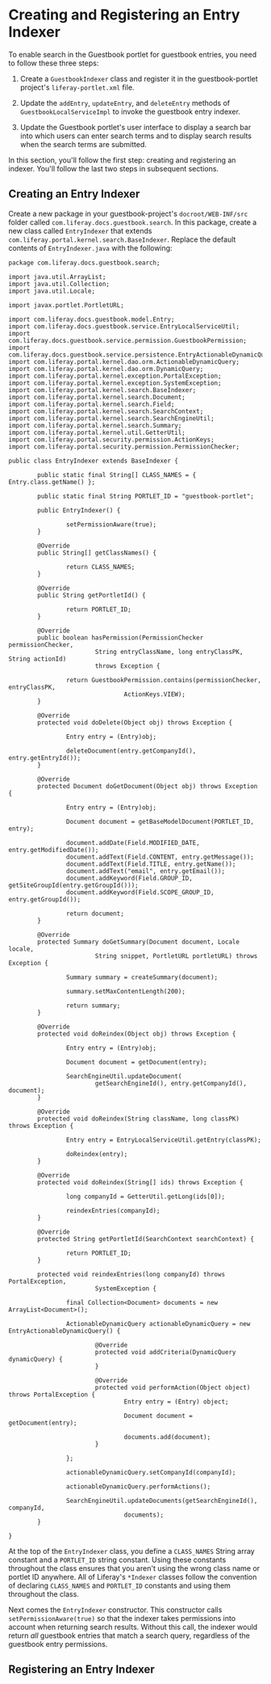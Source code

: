 # Creating and Registering an Entry Indexer

To enable search in the Guestbook portlet for guestbook entries, you need to
follow these three steps:

1. Create a `GuestbookIndexer` class and register it in the guestbook-portlet
   project's `liferay-portlet.xml` file.

2. Update the `addEntry`, `updateEntry`, and `deleteEntry` methods of
   `GuestbookLocalServiceImpl` to invoke the guestbook entry indexer.

3. Update the Guestbook portlet's user interface to display a search bar into
   which users can enter search terms and to display search results when the
   search terms are submitted.

In this section, you'll follow the first step: creating and registering an
indexer. You'll follow the last two steps in subsequent sections.

## Creating an Entry Indexer

Create a new package in your guestbook-project's `docroot/WEB-INF/src` folder
called `com.liferay.docs.guestbook.search`. In this package, create a new class
called `EntryIndexer` that extends
`com.liferay.portal.kernel.search.BaseIndexer`. Replace the default contents of
`EntryIndexer.java` with the following:

    package com.liferay.docs.guestbook.search;

    import java.util.ArrayList;
    import java.util.Collection;
    import java.util.Locale;

    import javax.portlet.PortletURL;

    import com.liferay.docs.guestbook.model.Entry;
    import com.liferay.docs.guestbook.service.EntryLocalServiceUtil;
    import com.liferay.docs.guestbook.service.permission.GuestbookPermission;
    import com.liferay.docs.guestbook.service.persistence.EntryActionableDynamicQuery;
    import com.liferay.portal.kernel.dao.orm.ActionableDynamicQuery;
    import com.liferay.portal.kernel.dao.orm.DynamicQuery;
    import com.liferay.portal.kernel.exception.PortalException;
    import com.liferay.portal.kernel.exception.SystemException;
    import com.liferay.portal.kernel.search.BaseIndexer;
    import com.liferay.portal.kernel.search.Document;
    import com.liferay.portal.kernel.search.Field;
    import com.liferay.portal.kernel.search.SearchContext;
    import com.liferay.portal.kernel.search.SearchEngineUtil;
    import com.liferay.portal.kernel.search.Summary;
    import com.liferay.portal.kernel.util.GetterUtil;
    import com.liferay.portal.security.permission.ActionKeys;
    import com.liferay.portal.security.permission.PermissionChecker;

    public class EntryIndexer extends BaseIndexer {
            
            public static final String[] CLASS_NAMES = { Entry.class.getName() };
            
            public static final String PORTLET_ID = "guestbook-portlet";
            
            public EntryIndexer() {
                    
                    setPermissionAware(true);
            }

            @Override
            public String[] getClassNames() {
                    
                    return CLASS_NAMES;
            }

            @Override
            public String getPortletId() {
                    
                    return PORTLET_ID;
            }

            @Override
            public boolean hasPermission(PermissionChecker permissionChecker,
                            String entryClassName, long entryClassPK, String actionId)
                            throws Exception {

                    return GuestbookPermission.contains(permissionChecker, entryClassPK,
                                    ActionKeys.VIEW);
            }

            @Override
            protected void doDelete(Object obj) throws Exception {
                    
                    Entry entry = (Entry)obj;
                    
                    deleteDocument(entry.getCompanyId(), entry.getEntryId());
            }

            @Override
            protected Document doGetDocument(Object obj) throws Exception {
                    
                    Entry entry = (Entry)obj;

                    Document document = getBaseModelDocument(PORTLET_ID, entry);

                    document.addDate(Field.MODIFIED_DATE, entry.getModifiedDate());
                    document.addText(Field.CONTENT, entry.getMessage());
                    document.addText(Field.TITLE, entry.getName());
                    document.addText("email", entry.getEmail());
                    document.addKeyword(Field.GROUP_ID, getSiteGroupId(entry.getGroupId()));
                    document.addKeyword(Field.SCOPE_GROUP_ID, entry.getGroupId());
                    
                    return document;
            }

            @Override
            protected Summary doGetSummary(Document document, Locale locale,
                            String snippet, PortletURL portletURL) throws Exception {
                    
                    Summary summary = createSummary(document);

                    summary.setMaxContentLength(200);

                    return summary;
            }

            @Override
            protected void doReindex(Object obj) throws Exception {
                    
                    Entry entry = (Entry)obj;

                    Document document = getDocument(entry);

                    SearchEngineUtil.updateDocument(
                            getSearchEngineId(), entry.getCompanyId(), document);
            }

            @Override
            protected void doReindex(String className, long classPK) throws Exception {

                    Entry entry = EntryLocalServiceUtil.getEntry(classPK);

                    doReindex(entry);
            }

            @Override
            protected void doReindex(String[] ids) throws Exception {

                    long companyId = GetterUtil.getLong(ids[0]);

                    reindexEntries(companyId);
            }

            @Override
            protected String getPortletId(SearchContext searchContext) {
                    
                    return PORTLET_ID;
            }
            
            protected void reindexEntries(long companyId) throws PortalException,
                            SystemException {

                    final Collection<Document> documents = new ArrayList<Document>();

                    ActionableDynamicQuery actionableDynamicQuery = new EntryActionableDynamicQuery() {

                            @Override
                            protected void addCriteria(DynamicQuery dynamicQuery) {
                            }

                            @Override
                            protected void performAction(Object object) throws PortalException {
                                    Entry entry = (Entry) object;

                                    Document document = getDocument(entry);

                                    documents.add(document);
                            }

                    };

                    actionableDynamicQuery.setCompanyId(companyId);

                    actionableDynamicQuery.performActions();

                    SearchEngineUtil.updateDocuments(getSearchEngineId(), companyId,
                                    documents);
            }

    }

At the top of the `EntryIndexer` class, you define a `CLASS_NAMES` String array
constant and a `PORTLET_ID` string constant. Using these constants throughout
the class ensures that you aren't using the wrong class name or portlet ID
anywhere. All of Liferay's `*Indexer` classes follow the convention of declaring
`CLASS_NAMES` and `PORTLET_ID` constants and using them throughout the class.

Next comes the `EntryIndexer` constructor. This constructor calls
`setPermissionAware(true)` so that the indexer takes permissions into account
when returning search results. Without this call, the indexer would return *all*
guestbook entries that match a search query, regardless of the guestbook entry
permissions. 

## Registering an Entry Indexer

